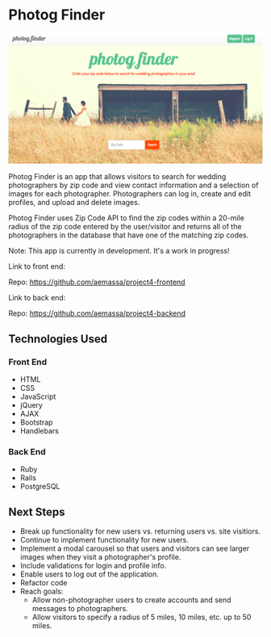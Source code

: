 # Photog Finder

<img src="public/screenshot.png" alt="project 4 display">

Photog Finder is an app that allows visitors to search for wedding photographers by zip code and view contact information and a selection of images for each photographer.  Photographers can log in, create and edit profiles, and upload and delete images.

Photog Finder uses Zip Code API to find the zip codes within a 20-mile radius of the zip code entered by the user/visitor and returns all of the photographers in the database that have one of the matching zip codes.

Note: This app is currently in development.  It's a work in progress!

Link to front end:

Repo: https://github.com/aemassa/project4-frontend

Link to back end:

Repo: https://github.com/aemassa/project4-backend

## Technologies Used

### Front End
- HTML
- CSS
- JavaScript
- jQuery
- AJAX
- Bootstrap
- Handlebars

### Back End
- Ruby
- Rails
- PostgreSQL

## Next Steps
- Break up functionality for new users vs. returning users vs. site visitiors.
- Continue to implement functionality for new users.
- Implement a modal carousel so that users and visitors can see larger images when they visit a photographer's profile.
- Include validations for login and profile info.
- Enable users to log out of the application.
- Refactor code
- Reach goals:
  - Allow non-photographer users to create accounts and send messages to photographers.
  - Allow visitors to specify a radius of 5 miles, 10 miles, etc. up to 50 miles.

